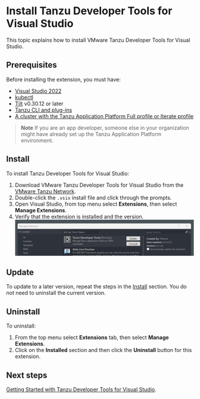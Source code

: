 # Install Tanzu Developer Tools for Visual Studio

This topic explains how to install VMware Tanzu Developer Tools for Visual Studio.

## <a id="prereqs"/>Prerequisites

Before installing the extension, you must have:

- [Visual Studio 2022](https://visualstudio.microsoft.com/vs/)
- [kubectl](https://kubernetes.io/docs/tasks/tools/)
- [Tilt](https://docs.tilt.dev/install.html) v0.30.12 or later
- [Tanzu CLI and plug-ins](../install-tanzu-cli.md#cli-and-plugin)
- [A cluster with the Tanzu Application Platform Full profile or Iterate profile](../install.md)

> **Note** If you are an app developer, someone else in your organization might have already set up the Tanzu Application Platform environment.

## <a id="install"/>Install

To install Tanzu Developer Tools for Visual Studio:

1. Download VMware Tanzu Developer Tools for Visual Studio from the [VMware Tanzu Network](https://network.tanzu.vmware.com/products/tanzu-application-platform/).
1. Double-click the `.vsix` install file and click through the prompts.
1. Open Visual Studio, from top menu select **Extensions**, then select **Manage Extensions**.
1. Verify that the extension is installed and the version.
   ![About extension in **Manage Extensions** pane.](../images/vs-about.png)


## <a id="update"/>Update

To update to a later version, repeat the steps in the [Install](#install) section.
You do not need to uninstall the current version.

## <a id="uninstall"/>Uninstall

To uninstall:

1. From the top menu select **Extensions** tab, then select **Manage Extensions**.
1. Click on the **Installed** section and then click the **Uninstall** button for this extension.

## <a id="next-steps"/>Next steps

[Getting Started with Tanzu Developer Tools for Visual Studio](getting-started.hbs.md).
